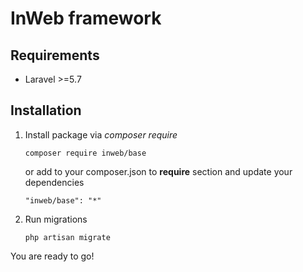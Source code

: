 # InWeb framework

## Requirements
- Laravel >=5.7

## Installation

1. Install package via *composer require*
    ```
    composer require inweb/base
    ```
    or add to your composer.json to **require** section and update your dependencies
    ```
    "inweb/base": "*"
    ```
2. Run migrations
    ```
    php artisan migrate
    ```

You are ready to go!
